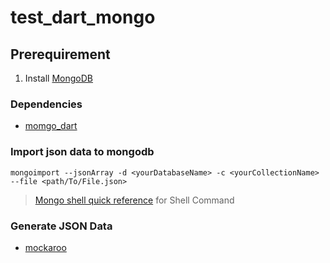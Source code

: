# test_dart_mongo

## Prerequirement
1. Install [MongoDB](https://docs.mongodb.com/manual/administration/install-community/)

### Dependencies
- [momgo_dart](https://pub.dev/packages/mongo_dart/install)

### Import json data to mongodb
```
mongoimport --jsonArray -d <yourDatabaseName> -c <yourCollectionName> --file <path/To/File.json>
```

> [Mongo shell quick reference](https://docs.mongodb.com/manual/reference/mongo-shell/) for Shell Command

### Generate JSON Data
- [mockaroo](https://mockaroo.com/)